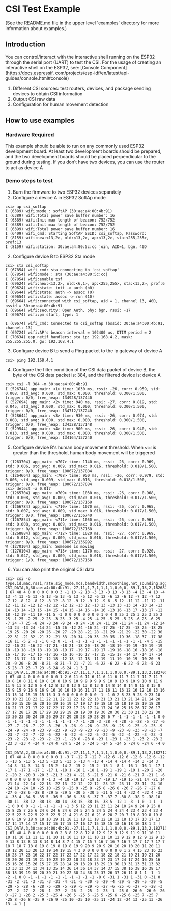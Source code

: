 # CSI Test Example

(See the README.md file in the upper level 'examples' directory for more information about examples.)

## Introduction

You can control/interact with the interactive shell running on the ESP32 through the serial port (UART) to test the CSI. For the usage of creating an interactive shell on the ESP32, see: [Console Component](https://docs.espressif. com/projects/esp-idf/en/latest/api-guides/console.html#console)

1. Different CSI sources: test routers, devices, and package sending devices to obtain CSI information
2. Output CSI raw data
3. Configuration for human movement detection

## How to use examples
### Hardware Required
This example should be able to run on any commonly used ESP32 development board. At least two development boards should be prepared, and the two development boards should be placed perpendicular to the ground during testing. 
If you don’t have two devices, you can use the router to act as device A
### Demo steps to test
1. Burn the firmware to two ESP32 devices separately
2. Configure a device A in ESP32 SoftAp mode
```shell
csi> ap csi_softap
I (6389) wifi:mode : softAP (30:ae:a4:00:4b:91)
I (6389) wifi:Total power save buffer number: 16
I (6389) wifi:Init max length of beacon: 752/752
I (6389) wifi:Init max length of beacon: 752/752
I (6399) wifi:Total power save buffer number: 16
I (6409) wifi_cmd: Starting SoftAP SSID: csi_softap, Password: 
I (8159) wifi:new:<13,2>, old:<13,2>, ap:<13,2>, sta:<255,255>, prof:13
I (8159) wifi:station: 30:ae:a4:80:5c:cc join, AID=1, bgn, 40D
```

2. Configure device B to ESP32 Sta mode
```shell
csi> sta csi_softap
I (67854) wifi_cmd: sta connecting to 'csi_softap'
I (67854) wifi:mode : sta (30:ae:a4:80:5c:cc)
I (67854) wifi:enable tsf
I (69624) wifi:new:<13,2>, old:<6,1>, ap:<255,255>, sta:<13,2>, prof:6
I (69624) wifi:state: init -> auth (b0)
I (69644) wifi:state: auth -> assoc (0)
I (69654) wifi:state: assoc -> run (10)
I (69664) wifi:connected with csi_softap, aid = 1, channel 13, 40D, bssid = 30:ae:a4:00:4b:91
I (69664) wifi:security: Open Auth, phy: bgn, rssi: -17
I (69674) wifi:pm start, type: 1

I (69674) wifi_cmd: Connected to csi_softap (bssid: 30:ae:a4:00:4b:91, channel: 13)
I (69724) wifi:AP's beacon interval = 102400 us, DTIM period = 2
I (70634) esp_netif_handlers: sta ip: 192.168.4.2, mask: 255.255.255.0, gw: 192.168.4.1
```

3. Configure device B to send a Ping packet to the ip gateway of device A
```shell
csi> ping 192.168.4.1
```

4. Configure the filter condition of the CSI data packet of device B, the byte of the CSI data packet is: 384, and the filtered device is: device A

```shell
csi> csi -l 384 -m 30:ae:a4:00:4b:91
I (526744) app_main: <1> time: 1030 ms, rssi: -26, corr: 0.959, std: 0.008, std_avg: 0.000, std_max: 0.000, threshold: 0.300/1.500, trigger: 0/0, free_heap: 134928/137440
I (527694) app_main: <2> time: 940 ms, rssi: -27, corr: 0.819, std: 0.045, std_avg: 0.000, std_max: 0.000, threshold: 0.300/1.500, trigger: 0/0, free_heap: 134712/137240
I (528644) app_main: <3> time: 930 ms, rssi: -26, corr: 0.974, std: 0.008, std_avg: 0.000, std_max: 0.000, threshold: 0.300/1.500, trigger: 0/0, free_heap: 134328/137148
I (529544) app_main: <4> time: 900 ms, rssi: -26, corr: 0.940, std: 0.013, std_avg: 0.000, std_max: 0.000, threshold: 0.300/1.500, trigger: 0/0, free_heap: 134164/137240
```

5. Configure device B's human body movement threshold. When `std` is greater than the threshold, human body movement will be triggered
```shell
I (1263704) app_main: <707> time: 1140 ms, rssi: -26, corr: 0.969, std: 0.006, std_avg: 0.009, std_max: 0.016, threshold: 0.018/1.500, trigger: 0/0, free_heap: 100672/137084
I (1264664) app_main: <708> time: 950 ms, rssi: -26, corr: 0.979, std: 0.006, std_avg: 0.009, std_max: 0.016, threshold: 0.018/1.500, trigger: 0/0, free_heap: 100672/137084
csi> detect -a 0.017
I (1265704) app_main: <709> time: 1030 ms, rssi: -26, corr: 0.968, std: 0.008, std_avg: 0.009, std_max: 0.016, threshold: 0.017/1.500, trigger: 0/0, free_heap: 100672/137168
I (1266784) app_main: <710> time: 1070 ms, rssi: -26, corr: 0.965, std: 0.007, std_avg: 0.009, std_max: 0.016, threshold: 0.017/1.500, trigger: 0/0, free_heap: 100672/136740
I (1267854) app_main: <711> time: 1050 ms, rssi: -26, corr: 0.961, std: 0.008, std_avg: 0.009, std_max: 0.016, threshold: 0.017/1.500, trigger: 0/0, free_heap: 100672/137168
I (1268884) app_main: <712> time: 1020 ms, rssi: -27, corr: 0.969, std: 0.012, std_avg: 0.009, std_max: 0.016, threshold: 0.017/1.500, trigger: 0/0, free_heap: 100672/136992
W (1270104) app_main: Someone is moving
I (1270104) app_main: <713> time: 1170 ms, rssi: -27, corr: 0.920, std: 0.047, std_avg: 0.009, std_max: 0.018, threshold: 0.017/1.500, trigger: 1/0, free_heap: 100672/137168
```

6. You can also print the original CSI data
```
csi> csi -o
type,id,mac,rssi,rate,sig_mode,mcs,bandwidth,smoothing,not_sounding,aggregation,stbc,fec_coding,sgi,noise_floor,ampdu_cnt,channel,secondary_channel,local_timestamp,ant,sig_len,rx_state,len,first_word,data
CSI_DATA,0,30:ae:a4:00:4b:91,-27,11,1,7,1,1,1,1,0,0,0,-89,1,13,2,1826877250,0,67,0,384,1,[ 67 48 4 0 0 0 0 0 0 0 3 -1 13 -2 13 -3 13 -3 13 -3 13 -4 13 -4 13 -4 13 -4 13 -5 13 -5 13 -5 13 -5 13 -5 12 -6 12 -6 12 -6 12 -7 12 -7 12 -7 12 -8 12 -8 12 -8 12 -8 12 -9 12 -9 12 -9 6 -5 12 -11 12 -11 12 -11 12 -11 12 -12 12 -12 12 -12 12 -13 12 -13 13 -13 13 -13 14 -13 14 -13 14 -13 14 -13 15 -14 15 -14 15 -14 16 -14 16 -13 16 -13 17 -13 17 -12 18 -12 19 -11 19 -11 5 -3 0 0 0 0 0 0 0 0 1 0 4 0 25 3 25 3 25 3 25 2 25 -1 25 -2 25 -2 25 -3 25 -3 25 -4 25 -4 25 -5 25 -5 25 -6 25 -6 25 -7 24 -7 25 -8 24 -8 24 -9 24 -9 24 -10 24 -11 24 -11 24 -11 24 -12 24 -13 24 -13 24 -14 24 -15 26 -12 24 -16 24 -17 25 -17 25 -18 25 -18 25 -19 25 -20 26 -20 26 -20 27 -20 28 -21 28 -21 29 -21 29 -22 30 -22 30 -22 31 -21 32 -21 32 -21 33 -20 34 -20 35 -20 35 -19 36 -18 37 -17 38 -16 11 -5 2 -1 -1 0 -2 0 -1 -1 -1 -1 -1 -1 -1 -1 -1 -1 -1 -1 -4 5 -15 22 -16 22 -16 22 -17 21 -18 21 -18 20 -18 20 -18 19 -19 19 -19 19 -19 18 -19 18 -19 18 -19 18 -19 17 -19 17 -19 17 -19 16 -18 16 -18 16 -18 16 -17 16 -17 16 -17 16 -16 16 -16 17 -17 15 -15 17 -14 17 -14 17 -14 17 -13 17 -13 17 -12 18 -12 18 -12 18 -11 19 -11 19 -10 19 -10 20 -9 20 -9 20 -8 20 -8 21 -8 21 -7 21 -7 21 -6 22 -6 22 -6 22 -5 23 -5 23 -5 23 -7 23 -7 23 -6 24 -6 24 -1 3 ]
CSI_DATA,1,30:ae:a4:00:4b:91,-27,11,1,7,1,1,1,1,0,0,0,-89,1,13,2,1827007808,0,67,0,384,1,[ 67 48 4 0 0 0 0 0 0 0 1 2 6 11 6 11 6 11 6 11 6 11 7 11 7 11 7 11 7 10 8 10 8 11 8 10 8 10 8 10 9 10 9 9 9 9 9 9 10 9 10 9 10 9 10 9 11 9 11 9 11 8 12 8 6 4 12 8 13 8 13 8 13 8 13 8 14 8 14 8 14 8 15 8 15 8 15 9 15 9 16 9 16 9 16 10 16 10 16 11 17 11 16 11 16 12 16 12 16 13 16 13 15 14 15 15 15 15 3 3 0 0 0 0 0 0 0 0 -1 -1 0 2 8 23 9 23 9 23 10 23 10 22 10 22 11 22 11 22 12 22 12 22 13 21 13 21 13 21 14 21 14 20 15 20 15 20 16 20 16 19 16 19 17 19 17 19 18 18 18 18 19 18 19 18 20 18 21 17 21 17 22 17 22 17 23 17 23 17 24 17 24 16 25 16 26 17 26 17 27 17 28 17 28 17 29 18 29 19 29 19 30 19 30 20 30 21 30 21 30 22 30 23 30 23 30 24 30 26 29 27 29 28 28 29 28 29 6 7 -1 -1 -1 -1 -1 -1 0 0 -1 -1 -1 -1 -1 -1 -1 -1 -1 -1 -7 -1 -28 -3 -28 -4 -28 -5 -28 -5 -27 -6 -27 -7 -26 -7 -27 -8 -26 -9 -26 -9 -26 -9 -26 -9 -25 -9 -25 -9 -25 -9 -24 -9 -24 -9 -23 -9 -23 -9 -23 -9 -23 -9 -23 -9 -23 -8 -23 -8 -23 -7 -23 -7 -22 -7 -22 -6 -22 -6 -22 -6 -22 -5 -22 -5 -22 -4 -22 -3 -23 -3 -23 -2 -23 -2 -23 -2 -23 -1 -23 0 -23 0 -23 1 -23 1 -23 1 -23 2 -23 2 -23 3 -23 4 -24 4 -24 4 -24 5 -24 5 -24 5 -24 5 -24 5 -24 6 -24 6 -4 0 ]
CSI_DATA,2,30:ae:a4:00:4b:91,-27,11,1,7,1,1,1,1,0,0,0,-89,1,13,2,1827121360,0,67,0,384,1,[ 67 48 4 0 0 0 0 0 0 0 1 -3 7 -12 7 -12 7 -12 6 -12 6 -12 6 -12 6 -12 5 -13 5 -13 5 -13 5 -13 5 -13 5 -13 4 -13 4 -14 4 -14 4 -14 3 -14 3 -14 3 -14 3 -14 3 -15 2 -14 2 -15 2 -15 2 -15 1 -8 1 -16 1 -16 1 -17 1 -17 1 -17 1 -17 1 -17 1 -18 1 -18 1 -18 1 -19 1 -19 1 -19 1 -20 2 -20 2 -20 2 -20 3 -20 3 -21 3 -21 4 -21 5 -21 5 -21 6 -21 6 -21 7 -21 1 -6 0 0 0 0 0 0 0 0 0 -1 3 -4 18 -19 17 -19 17 -19 17 -19 15 -21 14 -21 14 -21 14 -22 14 -22 13 -22 13 -22 12 -22 12 -23 12 -23 11 -23 11 -24 10 -24 10 -24 10 -25 10 -25 9 -25 9 -25 8 -25 8 -26 8 -26 7 -26 7 -27 6 -27 6 -28 6 -28 8 -29 5 -29 5 -30 5 -30 5 -31 5 -31 4 -32 4 -32 4 -33 4 -33 4 -34 5 -35 5 -36 5 -36 6 -36 6 -37 7 -37 7 -38 8 -38 9 -38 10 -38 11 -38 12 -38 13 -38 14 -38 15 -38 16 -38 5 -12 1 -3 -1 0 -1 1 -1 -1 0 0 0 0 -1 -1 -1 -1 -1 -1 3 5 12 23 11 23 11 24 10 24 9 24 9 25 8 25 8 25 7 25 6 24 6 24 6 24 6 24 5 24 5 24 5 24 4 24 4 23 4 23 4 23 4 22 5 22 5 22 5 22 5 22 5 21 4 21 6 21 6 21 6 20 7 20 7 19 8 19 8 19 8 19 8 19 9 18 9 18 10 19 11 18 11 18 11 18 12 18 12 18 13 17 13 17 13 17 14 17 14 17 15 17 15 17 15 17 16 17 15 18 15 18 16 18 16 18 1 2 ]
CSI_DATA,3,30:ae:a4:00:4b:91,-27,11,1,7,1,1,1,1,0,0,0,-89,1,13,2,1827137218,0,67,0,384,1,[ 67 48 4 0 0 0 0 0 0 0 2 3 8 12 8 12 8 12 9 12 9 12 9 11 9 11 10 11 10 11 10 11 11 11 11 10 11 10 11 10 11 10 11 10 12 9 12 9 12 9 12 9 13 9 13 8 13 8 13 8 14 8 14 8 7 4 15 7 15 7 16 7 16 7 16 7 17 7 17 7 17 7 18 7 18 7 18 8 19 8 19 8 19 8 19 9 20 9 20 9 20 10 20 10 20 11 20 11 20 12 20 13 20 13 19 14 19 15 4 3 0 0 0 0 0 0 0 0 0 1 2 4 15 23 16 23 16 23 17 23 16 22 17 22 17 22 17 22 17 22 18 22 18 21 19 21 19 21 20 20 20 20 21 19 21 19 22 19 22 18 23 18 23 17 23 17 24 17 24 16 25 16 25 16 26 15 26 15 27 15 28 14 29 13 29 13 29 13 30 13 31 13 31 13 32 13 33 13 34 13 34 13 35 14 36 14 36 14 37 14 37 15 38 16 38 16 38 17 38 18 39 19 39 20 39 21 39 22 38 24 38 25 37 26 37 26 11 8 1 1 -1 -1 -2 -1 0 0 -1 -1 -1 -1 -1 -1 -1 -1 -1 -1 -8 0 -31 1 -31 1 -31 0 -31 0 -31 -2 -31 -3 -31 -3 -31 -4 -31 -5 -30 -5 -29 -4 -29 -5 -29 -5 -29 -5 -29 -5 -28 -6 -28 -5 -29 -5 -29 -5 -29 -6 -27 -6 -25 -6 -27 -6 -28 -3 -27 -2 -27 -2 -28 -1 -27 -2 -26 -2 -25 -2 -25 -1 -25 0 -26 0 -26 0 -26 0 -27 1 -26 2 -25 3 -25 4 -26 5 -25 5 -25 5 -25 6 -25 6 -25 7 -25 7 -25 8 -26 8 -25 9 -26 9 -25 10 -25 10 -25 11 -24 12 -24 13 -25 13 -26 13 -4 1 ]
```